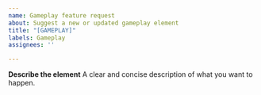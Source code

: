 ```yaml
---
name: Gameplay feature request
about: Suggest a new or updated gameplay element
title: "[GAMEPLAY]"
labels: Gameplay
assignees: ''

---
```


**Describe the element**
A clear and concise description of what you want to happen.
